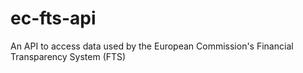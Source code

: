 # ec-fts-api
An API to access data used by the European Commission's Financial Transparency System (FTS)
